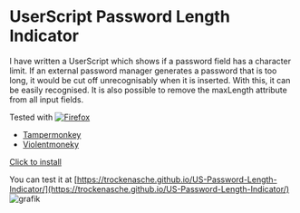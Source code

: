 # UserScript Password Length Indicator

I have written a UserScript which shows if a password field has a character limit.
If an external password manager generates a password that is too long, it would be cut off unrecognisably when it is inserted. With this, it can be easily recognised.
It is also possible to remove the maxLength attribute from all input fields.

Tested with [![Firefox](https://badgen.net/badge/icon/firefox?icon=firefox&label)](https://firefox.com)
- [Tampermonkey](https://www.tampermonkey.net/)
- [Violentmoneky](https://addons.mozilla.org/firefox/addon/violentmonkey)

[Click to install](Password_Length_Indicator.user.js?raw=1)

You can test it at [https://trockenasche.github.io/US-Password-Length-Indicator/](https://trockenasche.github.io/US-Password-Length-Indicator/)
![grafik](https://user-images.githubusercontent.com/2905450/135172816-eaf065ea-55ac-407a-810b-d417f502992f.png)


